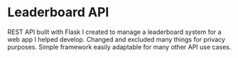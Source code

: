 # Leaderboard API

REST API built with Flask I created to manage a leaderboard system for a web app I helped develop. Changed and excluded many things for privacy purposes. Simple framework easily adaptable for many other API use cases.
